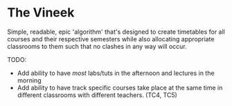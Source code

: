 # The Vineek
 Simple, readable, epic 'algorithm' that's designed to create timetables for all courses and their respective semesters while also allocating appropriate classrooms to them such that no clashes in any way will occur.


TODO:
* Add ability to have *most* labs/tuts in the afternoon and lectures in the morning
* Add ability to have track specific courses take place at the same time in different classrooms with different teachers. (TC4, TC5)
